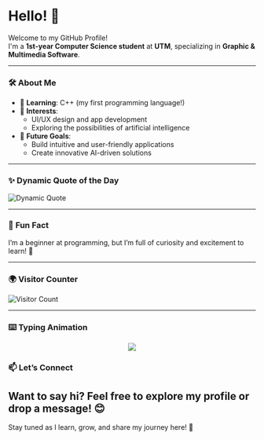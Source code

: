 # Hello! 👋  

Welcome to my GitHub Profile!  
I'm a **1st-year Computer Science student** at **UTM**, specializing in **Graphic & Multimedia Software**.  

---

### 🛠️ **About Me**  
- 🌱 **Learning**: C++ (my first programming language!)  
- 🎨 **Interests**:  
  - UI/UX design and app development  
  - Exploring the possibilities of artificial intelligence  
- 🎯 **Future Goals**:  
  - Build intuitive and user-friendly applications  
  - Create innovative AI-driven solutions  

---

### ✨ **Dynamic Quote of the Day**  
![Dynamic Quote](https://quotes-github-readme.vercel.app/api?type=horizontal&theme=radical)  

---

### 🎉 **Fun Fact**  
I’m a beginner at programming, but I’m full of curiosity and excitement to learn! 🚀  

---

### 🌍 **Visitor Counter**  
![Visitor Count](https://visitor-badge.glitch.me/badge?page_id=yourusername.yourusername)  

---

### ⌨️ **Typing Animation**  
<p align="center">  
  <img src="https://readme-typing-svg.herokuapp.com?size=24&duration=4000&lines=Hi+there!+👋;I+am+a+CS+student+at+UTM;Excited+to+learn+and+grow!" />  
</p>  

### 📫 **Let’s Connect**
Want to say hi? Feel free to explore my profile or drop a message! 😊
---

Stay tuned as I learn, grow, and share my journey here! 🚀
